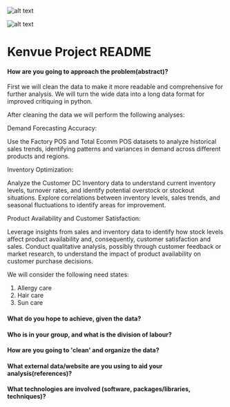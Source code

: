 ![alt text](https://upload.wikimedia.org/wikipedia/commons/thumb/e/e1/Kenvue_logo.svg/1200px-Kenvue_logo.svg.png) 

![alt text](https://sp-ao.shortpixel.ai/client/to_webp,q_glossy,ret_img,w_1227,h_908/https://mcdonaldinstitute.ca/app-opportunities/wp-content/uploads/2023/10/university-of-toronto-logo.b3094c63ccd05a03276c.png)


# Kenvue Project README

#### How are you going to approach the problem(abstract)? 

First we will clean the data to make it more readable and comprehensive for further analysis. We will turn the wide data into a long data format for improved critiquing in python.

After cleaning the data we will perform the following analyses: 

Demand Forecasting Accuracy:

Use the Factory POS and Total Ecomm POS datasets to analyze historical sales trends, identifying patterns and variances in demand across different products and regions.

Inventory Optimization:

Analyze the Customer DC Inventory data to understand current inventory levels, turnover rates, and identify potential overstock or stockout situations.
Explore correlations between inventory levels, sales trends, and seasonal fluctuations to identify areas for improvement.

Product Availability and Customer Satisfaction:

Leverage insights from sales and inventory data to identify how stock levels affect product availability and, consequently, customer satisfaction and sales.
Conduct qualitative analysis, possibly through customer feedback or market research, to understand the impact of product availability on customer purchase decisions.

We will consider the following need states:
1. Allergy care
2. Hair care
3. Sun care

#### What do you hope to achieve, given the data?

#### Who is in your group, and what is the division of labour?

#### How are you going to 'clean' and organize the data?

#### What external data/website are you using to aid your analysis(references)? 

#### What technologies are involved (software, packages/libraries, techniques)?
